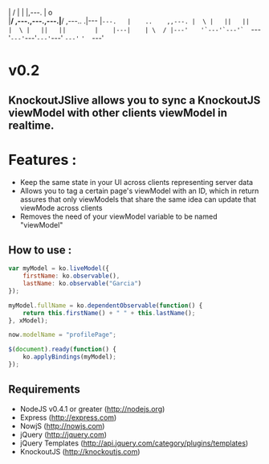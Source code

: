                                                                       
|   /               |              |        |,---.   |    o           
|__/ ,---.,---.,---.|__/ ,---..   .|---     |`---.   |    ..    ,,---.
|  \ |   ||   ||    |  \ |   ||   ||        |    |---|    | \  / |---'
`   ``   '`---'`---'`   ``---'`---'`---'`---'`---'   `---'`  `'  `---'

# v0.2

## KnockoutJSlive allows you to sync a KnockoutJS viewModel with other clients viewModel in realtime. 

# Features :

- Keep the same state in your UI across clients representing server data
- Allows you to tag a certain page's viewModel with an ID, which in return assures that only viewModels that share the same idea can update that viewMode across clients
- Removes the need of your viewModel variable to be named "viewModel"

## How to use :

``` js
var myModel = ko.liveModel({
	firstName: ko.observable(),
	lastName: ko.observable("Garcia")
});

myModel.fullName = ko.dependentObservable(function() {
	return this.firstName() + " " + this.lastName();
}, xModel);

now.modelName = "profilePage";

$(document).ready(function() {
	ko.applyBindings(myModel);
});
```

## Requirements

- NodeJS v0.4.1 or greater (http://nodejs.org)
 - Express (http://express.com)
  - NowjS (http://nowjs.com)
- jQuery (http://jquery.com)
- jQuery Templates (http://api.jquery.com/category/plugins/templates)
- KnockoutJS (http://knockoutjs.com)